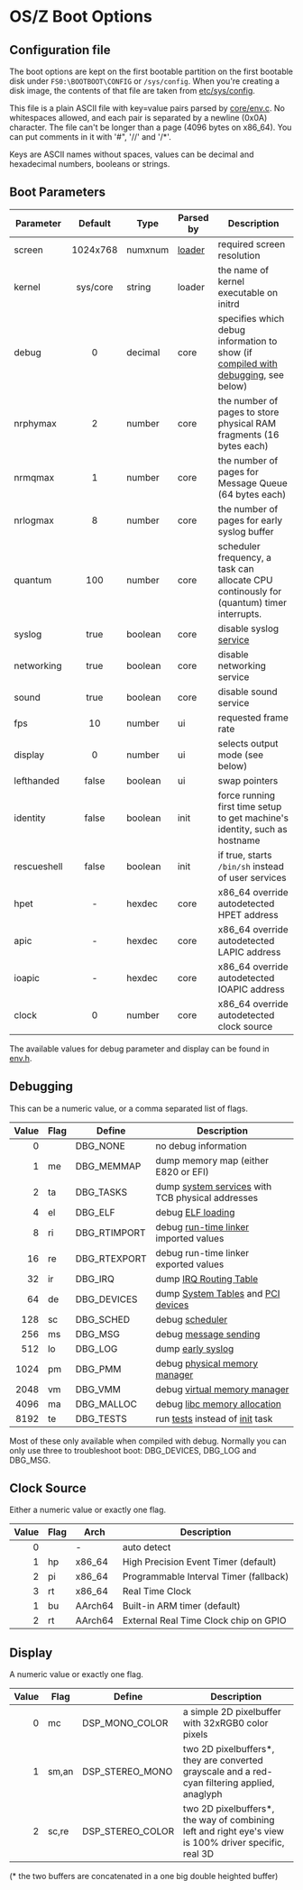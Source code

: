 OS/Z Boot Options
=================

Configuration file
------------------

The boot options are kept on the first bootable partition on the first bootable disk under `FS0:\BOOTBOOT\CONFIG` or `/sys/config`. When you're
creating a disk image, the contents of that file are taken from [etc/sys/config](https://github.com/bztsrc/osz/blob/master/etc/sys/config).

This file is a plain ASCII file with key=value pairs parsed by [core/env.c](https://github.com/bztsrc/osz/blob/master/src/core/env.c). No whitespaces allowed, and each pair is separated by a newline (0x0A) character.
The file can't be longer than a page (4096 bytes on x86_64). You can put comments in it with '#", '//' and '/*'.

Keys are ASCII names without spaces, values can be decimal and hexadecimal numbers, booleans or strings.

Boot Parameters
---------------

| Parameter | Default  | Type | Parsed by | Description |
| --------- | :------: | ---- | --------- | ----------- |
| screen    | 1024x768 | num<i>x</i>num | [loader](https://github.com/bztsrc/osz/blob/master/loader) | required screen resolution |
| kernel    | sys/core | string  | loader | the name of kernel executable on initrd |
| debug     | 0        | decimal | core | specifies which debug information to show (if [compiled with debugging](https://github.com/bztsrc/osz/blob/master/Config), see below) |
| nrphymax  | 2        | number  | core | the number of pages to store physical RAM fragments (16 bytes each) |
| nrmqmax   | 1        | number  | core | the number of pages for Message Queue (64 bytes each) |
| nrlogmax  | 8        | number  | core | the number of pages for early syslog buffer |
| quantum   | 100      | number  | core | scheduler frequency, a task can allocate CPU continously for (quantum) timer interrupts. |
| syslog    | true     | boolean | core | disable syslog [service](https://github.com/bztsrc/osz/blob/master/docs/services.md) |
| networking | true    | boolean | core | disable networking service |
| sound     | true     | boolean | core | disable sound service |
| fps       | 10       | number  | ui   | requested frame rate |
| display   | 0        | number  | ui   | selects output mode (see below) |
| lefthanded | false   | boolean | ui   | swap pointers |
| identity  | false    | boolean | init | force running first time setup to get machine's identity, such as hostname |
| rescueshell | false  | boolean | init | if true, starts `/bin/sh` instead of user services |
| hpet      | -        | hexdec  | core | x86_64 override autodetected HPET address |
| apic      | -        | hexdec  | core | x86_64 override autodetected LAPIC address |
| ioapic    | -        | hexdec  | core | x86_64 override autodetected IOAPIC address |
| clock     | 0        | number  | core | x86_64 override autodetected clock source |

The available values for debug parameter and display can be found in [env.h](https://github.com/bztsrc/osz/blob/master/src/core/env.h).

Debugging
---------

This can be a numeric value, or a comma separated list of flags.

| Value | Flag | Define | Description |
| ----: | ---- | ------ | ----------- |
| 0     |      | DBG_NONE | no debug information |
| 1     | me   | DBG_MEMMAP | dump memory map (either E820 or EFI) |
| 2     | ta   | DBG_TASKS | dump [system services](https://github.com/bztsrc/osz/blob/master/docs/services.md) with TCB physical addresses |
| 4     | el   | DBG_ELF | debug [ELF loading](https://github.com/bztsrc/osz/blob/master/src/core/elf.c#L66) |
| 8     | ri   | DBG_RTIMPORT | debug [run-time linker](https://github.com/bztsrc/osz/blob/master/src/core/elf.c#L486) imported values |
| 16    | re   | DBG_RTEXPORT | debug run-time linker exported values |
| 32    | ir   | DBG_IRQ | dump [IRQ Routing Table](https://github.com/bztsrc/osz/blob/master/src/core/x86_64/isr.c#L270) |
| 64    | de   | DBG_DEVICES | dump [System Tables](https://github.com/bztsrc/osz/blob/master/src/core/x86_64/acpi.c) and [PCI devices](https://github.com/bztsrc/osz/blob/master/src/core/x86_64/pci.c) |
| 128   | sc   | DBG_SCHED | debug [scheduler](https://github.com/bztsrc/osz/blob/master/src/core/sched.c) |
| 256   | ms   | DBG_MSG | debug [message sending](https://github.com/bztsrc/osz/blob/master/src/core/msg.c) |
| 512   | lo   | DBG_LOG | dump [early syslog](https://github.com/bztsrc/osz/blob/master/src/core/syslog.c) |
| 1024  | pm   | DBG_PMM | debug [physical memory manager](https://github.com/bztsrc/osz/blob/master/src/core/pmm.c) |
| 2048  | vm   | DBG_VMM | debug [virtual memory manager](https://github.com/bztsrc/osz/blob/master/src/core/x86_64/vmm.c) |
| 4096  | ma   | DBG_MALLOC | debug [libc memory allocation](https://github.com/bztsrc/osz/blob/master/src/lib/libc/bztalloc.c) |
| 8192  | te   | DBG_TESTS | run [tests](https://github.com/bztsrc/osz/blob/master/src/test) instead of [init](https://github.com/bztsrc/osz/blob/master/src/init) task |

Most of these only available when compiled with debug. Normally you can only use three to troubleshoot boot: DBG_DEVICES, DBG_LOG and DBG_MSG.

Clock Source
------------

Either a numeric value or exactly one flag.

| Value | Flag | Arch    | Description |
| ----: | ---- | ------- | ----------- |
| 0     |      | -       | auto detect |
| 1     | hp   | x86_64  | High Precision Event Timer (default) |
| 2     | pi   | x86_64  | Programmable Interval Timer (fallback) |
| 3     | rt   | x86_64  | Real Time Clock |
| 1     | bu   | AArch64 | Built-in ARM timer (default) |
| 2     | rt   | AArch64 | External Real Time Clock chip on GPIO |

Display
-------

A numeric value or exactly one flag.

| Value | Flag | Define | Description |
| ----: | ---- | ------ | ----------- |
| 0     | mc   | DSP_MONO_COLOR | a simple 2D pixelbuffer with 32xRGB0 color pixels |
| 1     | sm,an | DSP_STEREO_MONO | two 2D pixelbuffers*, they are converted grayscale and a red-cyan filtering applied, anaglyph |
| 2     | sc,re | DSP_STEREO_COLOR | two 2D pixelbuffers*, the way of combining left and right eye's view is 100% driver specific, real 3D |

(* the two buffers are concatenated in a one big double heighted buffer)

